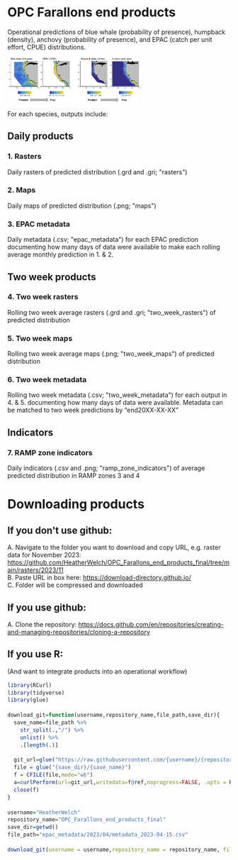 # OPC Farallons end products  
Operational predictions of blue whale (probability of presence), humpback (density), anchovy (probability of presence), and EPAC (catch per unit effort, CPUE) distributions. 

<img src="inst/imgs/overview.png?raw=True" width="300">  

For each species, outputs include:  

## Daily products  
### 1. Rasters  
Daily rasters of predicted distribution (.grd and .gri; "rasters")   
### 2. Maps  
Daily maps of predicted distribution (.png; "maps")   
### 3. EPAC metadata    
Daily metadata (.csv; "epac_metadata") for each EPAC prediction documenting how many days of data were available to make each rolling average monthly prediction in 1. & 2.    

## Two week products    
### 4. Two week rasters  
Rolling two week average rasters (.grd and .gri; "two_week_rasters") of predicted distribution    
### 5. Two week maps  
Rolling two week average maps (.png; "two_week_maps") of predicted distribution    
### 6. Two week metadata  
Rolling two week metadata (.csv; "two_week_metadata") for each output in 4. & 5. documenting how many days of data were available. Metadata can be matched to two week predictions by “end20XX-XX-XX”  

## Indicators  
### 7. RAMP zone indicators  
Daily indicators (.csv and .png; "ramp_zone_indicators") of average predicted distribution in RAMP zones 3 and 4    

# Downloading products 
## If you don't use github: 
A. Navigate to the folder you want to download and copy URL, e.g. raster data for November 2023: https://github.com/HeatherWelch/OPC_Farallons_end_products_final/tree/main/rasters/2023/11  
B. Paste URL in box here: https://download-directory.github.io/  
C. Folder will be compressed and downloaded  

## If you use github:  
A. Clone the repository: https://docs.github.com/en/repositories/creating-and-managing-repositories/cloning-a-repository

## If you use R: 
(And want to integrate products into an operational workflow)

```r
library(RCurl)
library(tidyverse)
library(glue)

download_git=function(username,repository_name,file_path,save_dir){
  save_name=file_path %>% 
    str_split(.,"/") %>% 
    unlist() %>% 
    .[length(.)]
  
  git_url=glue("https://raw.githubusercontent.com/{username}/{repository_name}/main/{file_path}")
  file = glue("{save_dir}/{save_name}")
  f = CFILE(file,mode="wb")
  a=curlPerform(url=git_url,writedata=f@ref,noprogress=FALSE, .opts = RCurl::curlOptions(ssl.verifypeer=FALSE))
  close(f)
}

username="HeatherWelch"
repository_name="OPC_Farallons_end_products_final"
save_dir=getwd()
file_path="epac_metadata/2023/04/metadata_2023-04-15.csv"

download_git(username = username,repository_name = repository_name, file_path = file_path, save_dir = save_dir)

```



